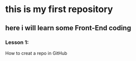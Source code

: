 
# this is my first repository
## here i will learn some Front-End coding
### Lesson 1:
How to creat a repo in GitHub
